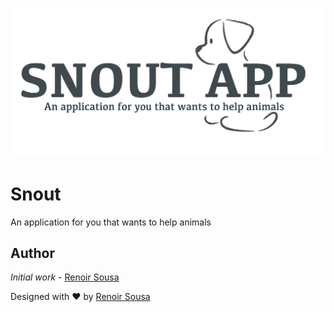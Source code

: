 
![alt tag](app/assets/images/snoutapp.jpg)
# Snout
An application for you that wants to help animals

## Author
 *Initial work* - [Renoir Sousa](https://github.com/renoirsousa) 

Designed with ♥ by [Renoir Sousa](https://github.com/renoirsousa)